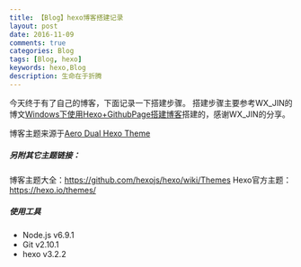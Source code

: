 ```yaml
---
title: 【Blog】hexo博客搭建记录
layout: post
date: 2016-11-09
comments: true
categories: Blog
tags: [Blog, hexo]
keywords: hexo,Blog
description: 生命在于折腾
---
```

今天终于有了自己的博客，下面记录一下搭建步骤。
搭建步骤主要参考WX_JIN的博文[Windows下使用Hexo+GithubPage搭建博客](http://blog.csdn.net/wx_jin/article/details/51027783)搭建的，感谢WX_JIN的分享。
<!--more-->
博客主题来源于[Aero Dual Hexo Theme](https://github.com/levblanc/hexo-theme-aero-dual)
##### 另附其它主题链接：
博客主题大全：https://github.com/hexojs/hexo/wiki/Themes
Hexo官方主题：https://hexo.io/themes/
##### 使用工具
- Node.js  v6.9.1
- Git      v2.10.1
- hexo     v3.2.2